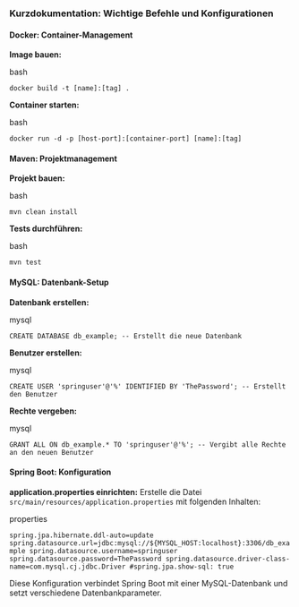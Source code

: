 ### Kurzdokumentation: Wichtige Befehle und Konfigurationen

#### Docker: Container-Management

**Image bauen:**

bash

`docker build -t [name]:[tag] .`

**Container starten:**

bash

`docker run -d -p [host-port]:[container-port] [name]:[tag]`

#### Maven: Projektmanagement

**Projekt bauen:**

bash

`mvn clean install`

**Tests durchführen:**

bash

`mvn test`

#### MySQL: Datenbank-Setup

**Datenbank erstellen:**

mysql

`CREATE DATABASE db_example; -- Erstellt die neue Datenbank`

**Benutzer erstellen:**

mysql

`CREATE USER 'springuser'@'%' IDENTIFIED BY 'ThePassword'; -- Erstellt den Benutzer`

**Rechte vergeben:**

mysql

`GRANT ALL ON db_example.* TO 'springuser'@'%'; -- Vergibt alle Rechte an den neuen Benutzer`

#### Spring Boot: Konfiguration

**application.properties einrichten:** Erstelle die Datei `src/main/resources/application.properties` mit folgenden Inhalten:

properties

`spring.jpa.hibernate.ddl-auto=update spring.datasource.url=jdbc:mysql://${MYSQL_HOST:localhost}:3306/db_example spring.datasource.username=springuser spring.datasource.password=ThePassword spring.datasource.driver-class-name=com.mysql.cj.jdbc.Driver #spring.jpa.show-sql: true`

Diese Konfiguration verbindet Spring Boot mit einer MySQL-Datenbank und setzt verschiedene Datenbankparameter.
